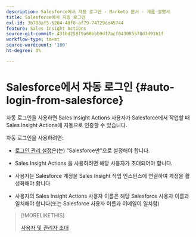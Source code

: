 ```yaml
---
description: Salesforce에서 자동 로그인 - Marketo 문서 - 제품 설명서
title: Salesforce에서 자동 로그인
exl-id: 3b788af5-6204-40f8-af79-74729de45744
feature: Sales Insight Actions
source-git-commit: 431bd258f9a68bbb9df7acf043085578d3d91b1f
workflow-type: tm+mt
source-wordcount: '100'
ht-degree: 0%

---
```


# Salesforce에서 자동 로그인 {#auto-login-from-salesforce}

자동 로그인을 사용하면 Sales Insight Actions 사용자가 Salesforce에서 작업할 때 Sales Insight Actions에 자동으로 인증할 수 있습니다.

자동 로그인을 사용하려면:

* [로그인 관리 설정](/help/marketo/product-docs/marketo-sales-insight/actions/admin/login-management-settings.md)은(는) &quot;Salesforce만&quot;으로 설정해야 합니다.

* Sales Insight Actions 을 사용하려면 해당 사용자가 초대되어야 합니다.

* 사용자는 Salesforce 계정을 Sales Insight 작업 인스턴스에 연결하여 계정을 활성화해야 합니다

* 사용자의 Sales Insight Actions 사용자 이름은 해당 Salesforce 사용자 이름과 일치해야 합니다(또는 Salesforce 사용자 이름과 이메일이 일치함)

>[!MORELIKETHIS]
>
>[사용자 및 관리자 초대](/help/marketo/product-docs/marketo-sales-insight/actions/admin/invite-users-and-admins.md)
